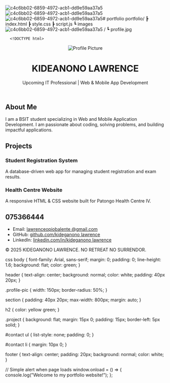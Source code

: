 ![c4c6bb02-6859-4972-acb1-dd9e59aa37a5](https://github.com/user-attachments/assets/32d637f6-aed6-4a27-9bf8-b7671271b5bf)![c4c6bb02-6859-4972-acb1-dd9e59aa37a5](https://github.com/user-attachments/assets/699b29f6-4e7c-40e7-a5de-86887af0ee44)![c4c6bb02-6859-4972-acb1-dd9e59aa37a5](https://github.com/user-attachments/assets/a005cdc2-ade0-4bcc-a878-0ca08ae5001e)# portfolio
portfolio/
 ┣ index.html
 ┣ style.css
 ┣ script.js
 ┗ images ![c4c6bb02-6859-4972-acb1-dd9e59aa37a5](https://github.com/user-attachments/assets/403fc4ed-4065-4e37-ab4a-36176026ad70)
/
      ┗ profile.jpg

      <!DOCTYPE html>
<html lang="en">
<head>
  <meta charset="UTF-8">
  <meta name="viewport" content="width=device-width, initial-scale=1.0">
  <title>My Portfolio</title>
  <link rel="stylesheet" href="style.css">
</head>
<body>
  <!-- Home Section -->
  <header id="home">
    <img src=" .jpg" alt="Profile Picture" class="profile-pic">
    <h1>KIDEANONO LAWRENCE</h1>
    <p>Upcoming IT Professional | Web & Mobile App Development</p>
  </header>

  <!-- About Section -->
  <section id="about">
    <h2>About Me</h2>
    <p>
      I am a BSIT student specializing in Web and Mobile Application Development.  
      I am passionate about coding, solving problems, and building impactful applications.
    </p>
  </section>

  <!-- Projects Section -->
  <section id="projects">
    <h2>Projects</h2>
    <div class="project">
      <h3>Student Registration System</h3>
      <p>A database-driven web app for managing student registration and exam results.</p>
    </div>
    <div class="project">
      <h3>Health Centre Website</h3>
      <p>A responsive HTML & CSS website built for Patongo Health Centre IV.</p>
    </div>
  </section>

  <!-- Contact Section -->
  <section id="contact">
    <h2>075366444</h2>
    <ul>
      <li>Email: <a href="mailto:lawrencebalenteopio@gmail.com">lawrenceopiobalente @gmail.com</a></li>
      <li>GitHub: <a href="https://github.com/kideganono lawrence" target="_blank">github.com/kideganono lawrence</a></li>
      <li>LinkedIn: <a href="https://linkedin.com/in/kideganono lawrence" target="_blank">linkedin.com/in/kideganono lawrence</a></li>
    </ul>
  </section>

  <footer>
    <p>© 2025 KIDEGANONO LAWRENCE. NO RETREAT NO SURRENDOR.</p>
  </footer>
  
  <script src="script.js"></script>


css
  body {
  font-family: Arial, sans-serif;
  margin: 0;
  padding: 0;
  line-height: 1.6;
  background: flat;
  color: green;
}

header {
  text-align: center;
  background: normal;
  color: white;
  padding: 40px 20px;
}

.profile-pic {
  width: 150px;
  border-radius: 50%;
}

section {
  padding: 40px 20px;
  max-width: 800px;
  margin: auto;
}

h2 {
  color: yellow green;
}

.project {
  background: flat;
  margin: 15px 0;
  padding: 15px;
  border-left: 5px solid;
}

#contact ul {
  list-style: none;
  padding: 0;
}

#contact li {
  margin: 10px 0;
}

footer {
  text-align: center;
  padding: 20px;
  background: normal;
  color: white;
}


// Simple alert when page loads
window.onload = () => {
  console.log("Welcome to my portfolio website!");
};

</body>
</html>
